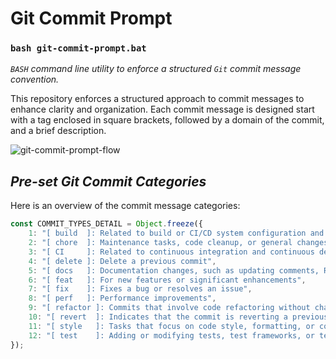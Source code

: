# Git Commit Prompt

### `bash git-commit-prompt.bat`

_`BASH` command line utility to enforce a structured `Git` commit message convention._

This repository enforces a structured approach to commit messages to enhance clarity and organization. Each commit message is designed start with a tag enclosed in square brackets, followed by a domain of the commit, and a brief description.

![git-commit-prompt-flow](https://github.com/monolithgoon/git-commit-prompt/assets/60096838/e46b06f8-4e65-4298-a16b-1ecf5ebd723c)

## _Pre-set Git Commit Categories_

Here is an overview of the commit message categories:

```javascript
const COMMIT_TYPES_DETAIL = Object.freeze({
	1: "[ build  ]: Related to build or CI/CD system configuration and scripts",
	2: "[ chore  ]: Maintenance tasks, code cleanup, or general changes that don't fit into other categories",
	3: "[ CI     ]: Related to continuous integration and continuous deployment (CI/CD) pipeline changes",
	4: "[ delete ]: Delete a previous commit",
	5: "[ docs   ]: Documentation changes, such as updating comments, README files, or documentation in code",
	6: "[ feat   ]: For new features or significant enhancements",
	7: "[ fix    ]: Fixes a bug or resolves an issue",
	8: "[ perf   ]: Performance improvements",
	9: "[ refactor ]: Commits that involve code refactoring without changing its external behavior",
	10: "[ revert  ]: Indicates that the commit is reverting a previous commit",
	11: "[ style   ]: Tasks that focus on code style, formatting, or code structure changes",
	12: "[ test    ]: Adding or modifying tests, test frameworks, or test data",
});
```
